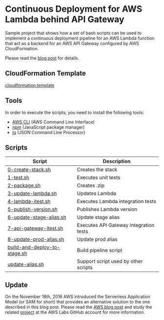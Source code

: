 # Continuous Deployment for AWS Lambda behind API Gateway

Sample project that shows how a set of bash scripts can be used to implement a continuous deployment pipeline for an AWS 
Lambda function that act as a backend for an AWS API Gateway configured by AWS CloudFormation.

Please read the [blog post](https://www.jayway.com/2016/09/07/continuous-deployment-aws-lambda-behind-api-gateway/) for details.


## CloudFormation Template

[cloudformation.template](cloudformation.template)


## Tools

In order to execute the scripts, you need to install the following tools:

- [AWS CLI](https://aws.amazon.com/cli/) (AWS Command Line Interface)
- [npm](https://www.npmjs.com/) (JavaScript package manager)
- [jq](https://stedolan.github.io/jq/) (JSON Command Line Processor)


## Scripts

| Script                                                                | Description                               |
| ----------------------------------------------------------------------| ----------------------------------------- |
| [0-create-stack.sh](scripts/0-create-stack.sh)                        | Creates the stack                         |
| [1-test.sh](scripts/1-test.sh)                                        | Executes unit tests                       |
| [2-package.sh](scripts/2-package.sh)                                  | Creates .zip                              |
| [3-update-lambda.sh](scripts/3-update-lambda.sh)                      | Updates Lambda                            |
| [4-lambda-itest.sh](scripts/4-lambda-itest.sh)                        | Executes Lambda integration tests         |
| [5-publish-version.sh](scripts/5-publish-version.sh)                  | Publishes Lambda version                  |
| [6-update-stage-alias.sh](scripts/6-update-stage-alias.sh)            | Update stage alias                        |
| [7-api-gateway-itest.sh](scripts/7-api-gateway-itest.sh)              | Executes API Gateway integration tests    |
| [8-update-prod-alias.sh](scripts/8-update-prod-alias.sh)              | Update prod alias                         |
| [build-and-deploy-to-stage.sh](scripts/build-and-deploy-to-stage.sh)  | Build pipeline script                     | 
| [update-alias.sh](scripts/update-alias.sh)                            | Support script used by other scripts      |


## Update

On the November 18th, 2016 AWS introduced the Serverless Application Model (or SAM for short) that provides an alternative solution to the one described in this blog post. Please read the [AWS blog post](https://aws.amazon.com/blogs/compute/introducing-simplified-serverless-application-deplyoment-and-management/) and study the related [project](https://github.com/awslabs/serverless-application-model/blob/master/README.md) at the AWS Labs GitHub account for more information.
